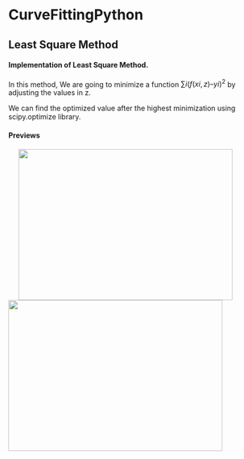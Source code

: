 # CurveFittingPython
## Least Square Method
#### Implementation of Least Square Method.
In this method, We are going to minimize a function $∑i (f(xi , z) – yi )^2$ by adjusting the values in z.

We can find the optimized value after the highest minimization using scipy.optimize library.

#### Previews

<img src="https://user-images.githubusercontent.com/119914594/233109629-d6d81da8-7da6-4b7b-8c6b-be83bf845d96.png" width="425" height="300" hspace="20"/> <img src="https://user-images.githubusercontent.com/119914594/233111233-84ca61ba-1c42-4977-8b42-c4c592f7f9f2.png" width="425" height="300"/>

